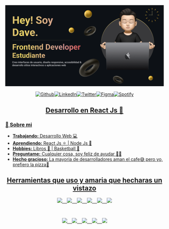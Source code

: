<img src="./assets/bannerProfile.png">

<p align="center">
<a href="https://github.com/davecoude" target="_blank"><img src="https://img.shields.io/badge/GitHub-%230077B5.svg?&style=flat-square&logo=github&logoColor=white&labelColor=181717?&color=181717" alt="Github"><a href="https://www.linkedin.com/in/davanegas/" target="_blank"><img src="https://img.shields.io/badge/LinkedIn-%230077B5.svg?&style=flat-square&logo=linkedin&logoColor=white?&labelColor=0A66C2?&color=0A66C2" alt="LinkedIn"><a href="https://twitter.com/_dave444" target="_blank"><img src="https://img.shields.io/badge/Twitter-%230077B5.svg?&style=flat-square&logo=twitter&logoColor=white&labelColor=1DA1F2?&color=1DA1F2" alt="Twitter"><a href="https://www.figma.com/@daave" target="_blank"><img src="https://img.shields.io/badge/Figma-%230077B5.svg?&style=flat-square&logo=figma&logoColor=white&labelColor=F24E1E?&color=F24E1E" alt="Figma"><a href="https://open.spotify.com/user/diegovaneegas?si=11c0f05d70524ddd" target="_blank"><img src="https://img.shields.io/badge/Spotify-%230077B5.svg?&style=flat-square&logo=spotify&logoColor=white&labelColor=1DB954?&color=1DB954" alt="Spotify">
</p>


<h2 align="center"> Desarrollo en React Js 💙 </h2>
<h3> 🤔 Sobre mi</h3>
<ul>
	<li><strong>Trabajando:</strong> Desarrollo Web 💻</li>
	<li><strong>Aprendiendo:</strong> React Js ⚛️ | Node Js 🍃</li>
	<li><strong>Hobbies:</strong> Libros 📖 | Basketball 🏀</li>
	<li><strong>Preguntame:</strong> Cualquier cosa, soy feliz de ayudar 🤟🏻</li>
	<li><strong>Hecho gracioso:</strong> La mayoria de desarrolladores aman el cafe😅 pero yo, prefiero la pizza🍕</li>
</ul>


<h2 align="center">
  Herramientas que uso y amaria que hecharas un vistazo
</h2>
<p align="center">
<code><img height="70" src="https://cdn4.iconfinder.com/data/icons/logos-3/600/React.js_logo-512.png"></code> &nbsp;&nbsp;
<code><img height="65" src="https://w7.pngwing.com/pngs/915/519/png-transparent-typescript-hd-logo-thumbnail.png"></code> &nbsp;&nbsp;
<code><img height="70" src="https://upload.wikimedia.org/wikipedia/commons/thumb/f/f1/Vitejs-logo.svg/1039px-Vitejs-logo.svg.png"></code> &nbsp;&nbsp;
<code><img height="75" src="https://upload.wikimedia.org/wikipedia/commons/thumb/d/d5/Tailwind_CSS_Logo.svg/2048px-Tailwind_CSS_Logo.svg.png"></code> &nbsp;&nbsp;
<code><img height="75" src="https://cdn.freebiesupply.com/logos/thumbs/2x/sass-1-logo.png"></code> &nbsp;&nbsp;
<code><img height="65" src="https://cdn-icons-png.flaticon.com/512/888/888879.png"></code>
</p>
<br/>

<p align="center">
<code><img height="42" src="https://upload.wikimedia.org/wikipedia/commons/thumb/d/db/Npm-logo.svg/2560px-Npm-logo.svg.png"></code> &nbsp;&nbsp;
<code><img height="75" src="https://git-scm.com/images/logos/downloads/Git-Icon-1788C.png"></code> &nbsp;&nbsp;
<code><img height="65" src="https://upload.wikimedia.org/wikipedia/commons/thumb/6/6a/JavaScript-logo.png/800px-JavaScript-logo.png"></code> &nbsp;&nbsp;
<code><img height="80" src="https://logospng.org/download/css-3/logo-css-3-1536.png"></code> &nbsp;&nbsp;
<code><img height="75" src="https://www.w3.org/html/logo/downloads/HTML5_Badge_512.png"></code>
</p>
<br/>
